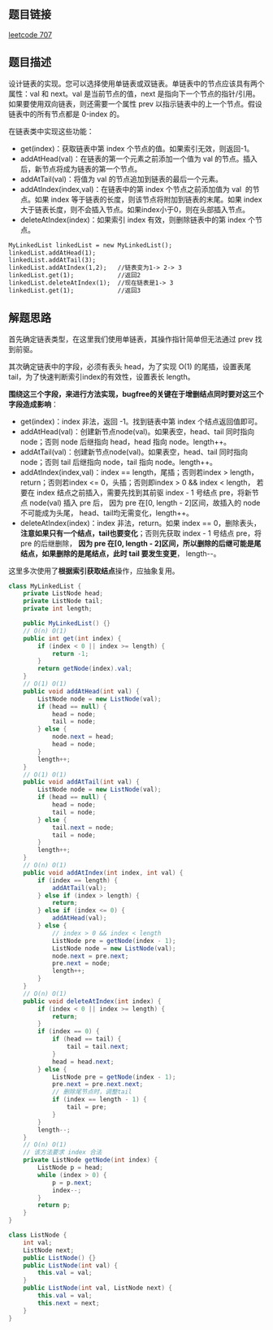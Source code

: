 ## 题目链接

[leetcode 707](https://leetcode.cn/problems/design-linked-list/submissions/)

## 题目描述

设计链表的实现。您可以选择使用单链表或双链表。单链表中的节点应该具有两个属性：val 和 next。val 是当前节点的值，next 是指向下一个节点的指针/引用。如果要使用双向链表，则还需要一个属性 prev 以指示链表中的上一个节点。假设链表中的所有节点都是 0-index 的。

在链表类中实现这些功能：

* get(index)：获取链表中第 index 个节点的值。如果索引无效，则返回-1。
* addAtHead(val)：在链表的第一个元素之前添加一个值为 val 的节点。插入后，新节点将成为链表的第一个节点。
* addAtTail(val)：将值为 val 的节点追加到链表的最后一个元素。
* addAtIndex(index,val)：在链表中的第 index 个节点之前添加值为 val  的节点。如果 index 等于链表的长度，则该节点将附加到链表的末尾。如果 index 大于链表长度，则不会插入节点。如果index小于0，则在头部插入节点。
* deleteAtIndex(index)：如果索引 index 有效，则删除链表中的第 index 个节点。

```html
MyLinkedList linkedList = new MyLinkedList();
linkedList.addAtHead(1);
linkedList.addAtTail(3);
linkedList.addAtIndex(1,2);   //链表变为1-> 2-> 3
linkedList.get(1);            //返回2
linkedList.deleteAtIndex(1);  //现在链表是1-> 3
linkedList.get(1);            //返回3
```

## 解题思路

首先确定链表类型，在这里我们使用单链表，其操作指针简单但无法通过 prev 找到前驱。  

其次确定链表中的字段，必须有表头 head，为了实现 O(1) 的尾插，设置表尾 tail，为了快速判断索引index的有效性，设置表长 length。  

**围绕这三个字段，来进行方法实现，bugfree的关键在于增删结点同时要对这三个字段造成影响**：  

* get(index)：index 非法，返回 -1。找到链表中第 index 个结点返回值即可。
* addAtHead(val)：创建新节点node(val)。如果表空，head、tail 同时指向 node；否则 node 后继指向 head，head 指向 node。length++。
* addAtTail(val)：创建新节点node(val)。如果表空，head、tail 同时指向 node；否则 tail 后继指向 node，tail 指向 node。length++。
* addAtIndex(index,val)：index == length，尾插；否则若index > length，return；否则若index <= 0，头插；否则即index > 0 && index < length， 
  若要在 index 结点之前插入，需要先找到其前驱 index - 1 号结点 pre，将新节点 node(val) 插入 pre 后， 因为 pre 在[0, length - 2]区间，故插入的 node 不可能成为头尾，
  head、tail均无需变化，length++。
* deleteAtIndex(index)：index 非法，return。如果 index == 0，删除表头，**注意如果只有一个结点，tail也要变化**；否则先获取 index - 1 号结点 pre，将 pre 的后继删除，
  **因为 pre 在[0, length - 2]区间，所以删除的后继可能是尾结点，如果删除的是尾结点，此时 tail 要发生变更**， length--。
  
这里多次使用了**根据索引获取结点**操作，应抽象复用。


```JAVA
class MyLinkedList {
    private ListNode head;
    private ListNode tail;
    private int length;

    public MyLinkedList() {}
    // O(n) O(1)
    public int get(int index) {
        if (index < 0 || index >= length) {
            return -1;
        }
        return getNode(index).val;
    }
    // O(1) O(1)
    public void addAtHead(int val) {
        ListNode node = new ListNode(val);
        if (head == null) {
            head = node;
            tail = node;
        } else {
            node.next = head;
            head = node;
        }
        length++;
    }
    // O(1) O(1)
    public void addAtTail(int val) {
        ListNode node = new ListNode(val);
        if (head == null) {
            head = node;
            tail = node;
        } else {
            tail.next = node;
            tail = node;
        }
        length++;
    }
    // O(n) O(1)
    public void addAtIndex(int index, int val) {
        if (index == length) {
            addAtTail(val);
        } else if (index > length) {
            return;
        } else if (index <= 0) {
            addAtHead(val);
        } else {
            // index > 0 && index < length
            ListNode pre = getNode(index - 1);
            ListNode node = new ListNode(val);
            node.next = pre.next;
            pre.next = node;
            length++;
        }
    }
    // O(n) O(1)
    public void deleteAtIndex(int index) {
        if (index < 0 || index >= length) {
            return;
        }
        if (index == 0) {
            if (head == tail) {  
                tail = tail.next;
            } 
            head = head.next;
        } else {
            ListNode pre = getNode(index - 1);
            pre.next = pre.next.next;
            // 删除尾节点时，调整tail
            if (index == length - 1) {
                tail = pre;
            }
        }
        length--;
    }
    // O(n) O(1)
    // 该方法要求 index 合法
    private ListNode getNode(int index) {
        ListNode p = head;
        while (index > 0) {
            p = p.next;
            index--;
        }
        return p;
    }
}

class ListNode {
    int val;
    ListNode next;
    public ListNode() {}
    public ListNode(int val) {
        this.val = val;
    }
    public ListNode(int val, ListNode next) {
        this.val = val;
        this.next = next;
    }
}
```
